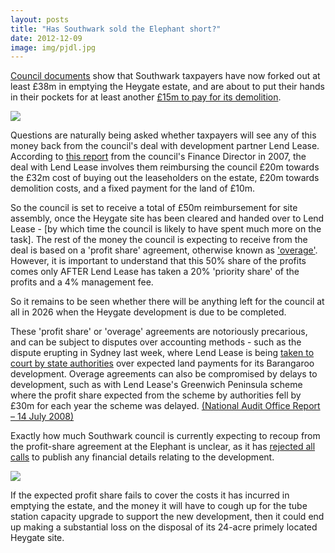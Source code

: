 ```yaml
---
layout: posts
title: "Has Southwark sold the Elephant short?"
date: 2012-12-09
image: img/pjdl.jpg
---
```

[Council documents](https://moderngov.southwark.gov.uk/documents/b4142/Supplemental%201%20Tuesday%2030-Nov-2010%2019.00%20Regeneration%20and%20Leisure%20Scrutiny%20Sub-Committee.pdf?T=9) show that Southwark taxpayers have now forked out at least £38m in emptying the Heygate estate, and are about to put their hands in their pockets for at least another [£15m to pay for its demolition](https://betterelephant.github.io/images/SNJuly2012.jpg).

![](https://medias.photodeck.com/32bd6aaa-7703-11e3-9b6b-89e177771d9e/JasonHawkes-8606_medium.jpg)

Questions are naturally being asked whether taxpayers will see any of this money back from the council's deal with development partner Lend Lease. According to [this report](https://betterelephant.github.com/images/Appendix_8.pdf) from the council's Finance Director in 2007, the deal with Lend Lease involves them reimbursing the council £20m towards the £32m cost of buying out the leaseholders on the estate, £20m towards demolition costs, and a fixed payment for the land of £10m. 

So the council is set to receive a total of £50m reimbursement for site assembly, once the Heygate site has been cleared and handed over to Lend Lease - [by which time the council is likely to have spent much more on the task]. The rest of the money the council is expecting to receive from the deal is based on a 'profit share' agreement, otherwise known as ['overage'](https://en.wikipedia.org/wiki/Land-sale_overage). However, it is important to understand that this 50% share of the profits comes only AFTER Lend Lease has taken a 20% 'priority share' of the profits and a 4% management fee.

So it remains to be seen whether there will be anything left for the council at all in 2026 when the Heygate development is due to be completed.

These 'profit share' or 'overage' agreements are notoriously precarious, and can be subject to disputes over accounting methods - such as the dispute erupting in Sydney last week, where Lend Lease is being [taken to court by state authorities](https://www.smh.com.au/nsw/valuation-dispute-poses-threat-to-1b-return-from-barangaroo-20121206-2ay9e.html) over expected land payments for its Barangaroo development. Overage agreements can also be compromised by delays to development, such as with Lend Lease's Greenwich Peninsula scheme where the profit share expected from the scheme by authorities fell by £30m for each year the scheme was delayed. [(National Audit Office Report – 14 July 2008)](https://www.nao.org.uk/publications/0708/greenwich_peninsula.aspx)

Exactly how much Southwark council is currently expecting to recoup from the profit-share agreement at the Elephant is unclear, as it has [rejected all calls](/2012-07-03-its-all-about-financial-viability/) to publish any financial details relating to the development.

![](https://crappistmartin.github.io/images/viabilityminutes.png)

If the expected profit share fails to cover the costs it has incurred in emptying the estate, and the money it will have to cough up for the tube station capacity upgrade to support the new development, then it could end up making a substantial loss on the disposal of its 24-acre primely located Heygate site.  
